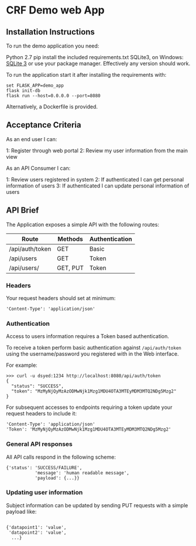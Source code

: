 # CRF Demo web App #

## Installation Instructions ##


To run the demo application you need:

Python 2.7
pip install the included requirements.txt
SQLite3, on Windows: [SQLite 3](https://www.sqlite.org/2019/sqlite-dll-win32-x86-3270200.zip) or use your package manager. Effectively any version should work.

To run the application start it after installing the requirements with:

```
set FLASK_APP=demo_app
flask init-db
flask run --host=0.0.0.0 --port=8080
```

Alternatively, a Dockerfile is provided.

## Acceptance Criteria ##

As an end user I can:

1: Register through web portal
2: Review my user information from the main view


As an API Consumer I can:

1: Review users registered in system
2: If authenticated I can get personal information of users
3: If authenticated I can update personal information of users


## API Brief ##

The Application exposes a simple API with the following routes:

| Route                 | Methods  | Authentication |
|-----------------------|----------|----------------|
| /api/auth/token       | GET      | Basic          |
| /api/users            | GET      | Token          |
| /api/users/<username> | GET, PUT | Token          |

### Headers ###

Your request headers should set at minimum:

```
'Content-Type': 'application/json'
```

### Authentication ###

Access to users information requires a Token based authentication.

To receive a token perform basic authentication against `/api/auth/token` using the username/password you registered with in the Web interface.

For example:

```
>>> curl -u dsyed:1234 http://localhost:8080/api/auth/token
{
  "status": "SUCCESS",
  "token": "MzMyNjQyMzAzODMwNjk1Mzg1MDU4OTA3MTEyMDM3MTQ2NDg5Mzg2"
}
```

For subsequent accesses to endpoints requiring a token update your request headers to include it:

```
'Content-Type': 'application/json'
'Token': 'MzMyNjQyMzAzODMwNjk1Mzg1MDU4OTA3MTEyMDM3MTQ2NDg5Mzg2'
```

### General API responses ###

All API calls respond in the following scheme:

```
{'status': 'SUCCESS/FAILURE',
           'message': 'human readable message',
           'payload': {...}}
```

### Updating user information ###

Subject information can be updated by sending PUT requests with a simple payload like:

```

{'datapoint1': 'value',
 'datapoint2': 'value',
  ...}
```
